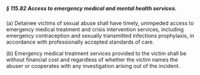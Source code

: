 ##### § 115.82 Access to emergency medical and mental health services. #####

(a) Detainee victims of sexual abuse shall have timely, unimpeded access to emergency medical treatment and crisis intervention services, including emergency contraception and sexually transmitted infections prophylaxis, in accordance with professionally accepted standards of care.

(b) Emergency medical treatment services provided to the victim shall be without financial cost and regardless of whether the victim names the abuser or cooperates with any investigation arising out of the incident.
